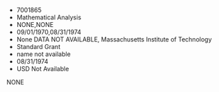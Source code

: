 * 7001865
* Mathematical Analysis
* NONE,NONE
* 09/01/1970,08/31/1974
* None   DATA NOT AVAILABLE, Massachusetts Institute of Technology
* Standard Grant
*   name not available
* 08/31/1974
* USD Not Available

NONE